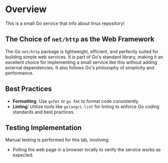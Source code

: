 # Overview

This is a small Go service that info about linux repository!

## The Choice of `net/http` as the Web Framework

The Go `net/http` package is lightweight, efficient, and perfectly suited for building simple web services. It is part of Go's standard library, making it an excellent choice for implementing a small service like this without adding external dependencies. It also follows Go's philosophy of simplicity and performance.

## Best Practices

- **Formatting**: Use `gofmt` or `go fmt` to format code consistently.
- **Linting**: Utilize tools like `golangci-lint` for linting to enforce Go coding standards and best practices.

## Testing Implementation

Manual testing is performed for this lab, involving:

- Polling the web page in a browser locally to verify the service works as expected.
